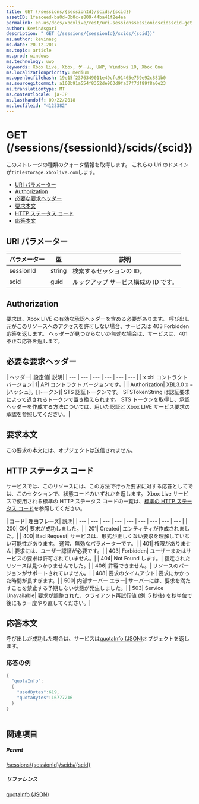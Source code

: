 ```yaml
---
title: GET (/sessions/{sessionId}/scids/{scid})
assetID: 1feaceed-ba0d-0b0c-e809-44ba41f2e4ea
permalink: en-us/docs/xboxlive/rest/uri-sessionssessionidscidsscid-get.html
author: KevinAsgari
description: " GET (/sessions/{sessionId}/scids/{scid})"
ms.author: kevinasg
ms.date: 20-12-2017
ms.topic: article
ms.prod: windows
ms.technology: uwp
keywords: Xbox Live, Xbox, ゲーム, UWP, Windows 10, Xbox One
ms.localizationpriority: medium
ms.openlocfilehash: 19e15f2376349011e49cfc91465e759e92c881b0
ms.sourcegitcommit: a160b91a554f8352de963d9fa37f7df89f8a0e23
ms.translationtype: MT
ms.contentlocale: ja-JP
ms.lasthandoff: 09/22/2018
ms.locfileid: "4123382"
---
```

# <a name="get-sessionssessionidscidsscid"></a>GET (/sessions/{sessionId}/scids/{scid})
このストレージの種類のクォータ情報を取得します。 これらの Uri のドメインが`titlestorage.xboxlive.com`します。
 
  * [URI パラメーター](#ID4EX)
  * [Authorization](#ID4ECB)
  * [必要な要求ヘッダー](#ID4ENB)
  * [要求本文](#ID4EWC)
  * [HTTP ステータス コード](#ID4EBD)
  * [応答本文](#ID4E2H)
 
<a id="ID4EX"></a>

 
## <a name="uri-parameters"></a>URI パラメーター
 
| パラメーター| 型| 説明| 
| --- | --- | --- | 
| sessionId| string| 検索するセッションの ID。| 
| scid| guid| ルックアップ サービス構成の ID です。| 
  
<a id="ID4ECB"></a>

 
## <a name="authorization"></a>Authorization
 
要求は、Xbox LIVE の有効な承認ヘッダーを含める必要があります。 呼び出し元がこのリソースへのアクセスを許可しない場合、サービスは 403 Forbidden 応答を返します。 ヘッダーが見つからないか無効な場合は、サービスは、401 不正な応答を返します。 
  
<a id="ID4ENB"></a>

 
## <a name="required-request-headers"></a>必要な要求ヘッダー
 
| ヘッダー| 設定値| 説明| 
| --- | --- | --- | --- | --- | --- | 
| x xbl コントラクト バージョン| 1| API コントラクト バージョンです。| 
| Authorization| XBL3.0 x = [ハッシュ]。[トークン]| STS 認証トークンです。 STSTokenString は認証要求によって返されるトークンで置き換えられます。 STS トークンを取得し、承認ヘッダーを作成する方法については、用いた認証と Xbox LIVE サービス要求の承認を参照してください。| 
  
<a id="ID4EWC"></a>

 
## <a name="request-body"></a>要求本文
 
この要求の本文には、オブジェクトは送信されません。
  
<a id="ID4EBD"></a>

 
## <a name="http-status-codes"></a>HTTP ステータス コード
 
サービスでは、このリソースには、この方法で行った要求に対する応答としてでは、このセクションで、状態コードのいずれかを返します。 Xbox Live サービスで使用される標準の HTTP ステータス コードの一覧は、[標準の HTTP ステータス コード](../../additional/httpstatuscodes.md)を参照してください。
 
| コード| 理由フレーズ| 説明| 
| --- | --- | --- | --- | --- | --- | --- | --- | --- | 
| 200| OK| 要求が成功しました。| 
| 201| Created| エンティティが作成されました。| 
| 400| Bad Request| サービスは、形式が正しくない要求を理解していない可能性があります。 通常、無効なパラメーターです。| 
| 401| 権限がありません| 要求には、ユーザー認証が必要です。| 
| 403| Forbidden| ユーザーまたはサービスの要求は許可されていません。| 
| 404| Not Found します。| 指定されたリソースは見つかりませんでした。| 
| 406| 許容できません。| リソースのバージョンがサポートされていません。| 
| 408| 要求のタイムアウト| 要求にかかった時間が長すぎます。| 
| 500| 内部サーバー エラー| サーバーには、要求を満たすことを禁止する予期しない状態が発生しました。| 
| 503| Service Unavailable| 要求が調整された、クライアント再試行値 (例: 5 秒後) を秒単位で後にもう一度やり直してください。| 
  
<a id="ID4E2H"></a>

 
## <a name="response-body"></a>応答本文
 
呼び出しが成功した場合は、サービスは[quotaInfo (JSON)](../../json/json-quota.md)オブジェクトを返します。 
 
<a id="ID4EKAAC"></a>

 
### <a name="sample-response"></a>応答の例
 

```cpp
{
  "quotaInfo":
  {
    "usedBytes":619,
    "quotaBytes":16777216
  }
}
         
```

   
<a id="ID4EWAAC"></a>

 
## <a name="see-also"></a>関連項目
 
<a id="ID4EYAAC"></a>

 
##### <a name="parent"></a>Parent 

[/sessions/{sessionId}/scids/{scid}](uri-sessionssessionidscidsscid.md)

  
<a id="ID4ECBAC"></a>

 
##### <a name="reference"></a>リファレンス 

[quotaInfo (JSON)](../../json/json-quota.md)

   